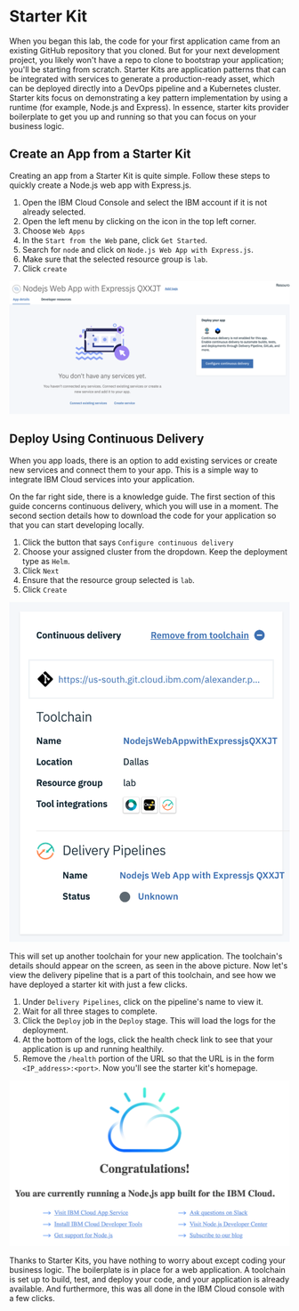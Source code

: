 
# Starter Kit
When you began this lab, the code for your first application came from an existing GitHub repository that you cloned. But for your next development project, you likely won't have a repo to clone to bootstrap your application; you'll be starting from scratch. Starter Kits are application patterns that can be integrated with services to generate a production-ready asset, which can be deployed directly into a DevOps pipeline and a Kubernetes cluster. Starter kits focus on demonstrating a key pattern implementation by using a runtime (for example, Node.js and Express). In essence, starter kits provider boilerplate to get you up and running so that you can focus on your business logic.

## Create an App from a Starter Kit
Creating an app from a Starter Kit is quite simple. Follow these steps to quickly create a Node.js web app with Express.js.

1. Open the IBM Cloud Console and select the IBM account if it is not already selected.
2. Open the left menu by clicking on the icon in the top left corner.
3. Choose `Web Apps`
4. In the `Start from the Web` pane, click `Get Started`.
5. Search for `node` and click on `Node.js Web App with Express.js`.
6. Make sure that the selected resource group is `lab`.
7. Click `create`

![](../README_images/starter-kit.png)

## Deploy Using Continuous Delivery
When you app loads, there is an option to add existing services or create new services and connect them to your app. This is a simple way to integrate IBM Cloud services into your application.

On the far right side, there is a knowledge guide. The first section of this guide concerns continuous delivery, which you will use in a moment. The second section details how to download the code for your application so that you can start developing locally.

1. Click the button that says `Configure continuous delivery`
2. Choose your assigned cluster from the dropdown. Keep the deployment type as `Helm`.
3. Click `Next`
4. Ensure that the resource group selected is `lab`.
5. Click `Create`

![](../README_images/starter-kit-toolchain.png)

This will set up another toolchain for your new application. The toolchain's details should appear on the screen, as seen in the above picture. Now let's view the delivery pipeline that is a part of this toolchain, and see how we have deployed a starter kit with just a few clicks.

1. Under `Delivery Pipelines`, click on the pipeline's name to view it.
2. Wait for all three stages to complete.
3. Click the `Deploy` job in the `Deploy` stage. This will load the logs for the deployment.
4. At the bottom of the logs, click the health check link to see that your application is up and running healthily.
5. Remove the `/health` portion of the URL so that the URL is in the form `<IP_address>:<port>`. Now you'll see the starter kit's homepage.

![](../README_images/nodejs-web-app.png)

Thanks to Starter Kits, you have nothing to worry about except coding your business logic. The boilerplate is in place for a web application. A toolchain is set up to build, test, and deploy your code, and your application is already available. And furthermore, this was all done in the IBM Cloud console with a few clicks.
